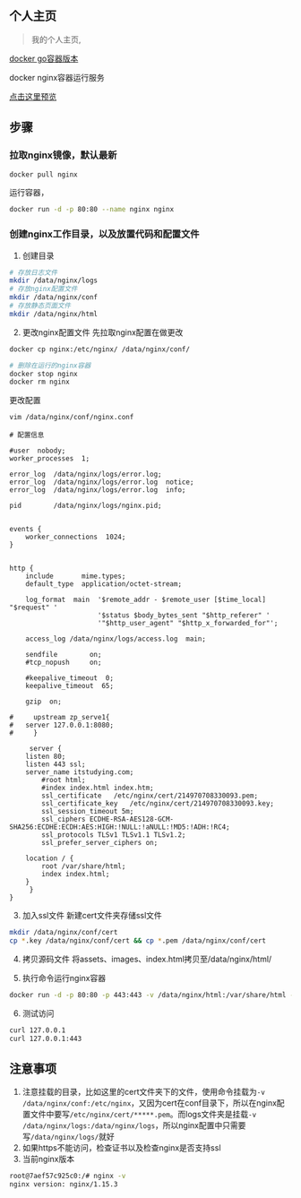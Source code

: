 ## 个人主页
> 我的个人主页,

[docker go容器版本](https://github.com/itstudying/introduce/tree/master)

docker nginx容器运行服务

 [点击这里预览](http://itstudying.com)

## 步骤
### 拉取nginx镜像，默认最新
```bash
docker pull nginx
```
运行容器，
```bash
docker run -d -p 80:80 --name nginx nginx
```

### 创建nginx工作目录，以及放置代码和配置文件
1. 创建目录
```bash
# 存放日志文件
mkdir /data/nginx/logs
# 存放nginx配置文件
mkdir /data/nginx/conf
# 存放静态页面文件
mkdir /data/nginx/html
```

2. 更改nginx配置文件
先拉取nginx配置在做更改
```bash
docker cp nginx:/etc/nginx/ /data/nginx/conf/

# 删除在运行的nginx容器
docker stop nginx
docker rm nginx
```

更改配置
```bash
vim /data/nginx/conf/nginx.conf
```
```
# 配置信息

#user  nobody;
worker_processes  1;

error_log  /data/nginx/logs/error.log;
error_log  /data/nginx/logs/error.log  notice;
error_log  /data/nginx/logs/error.log  info;

pid        /data/nginx/logs/nginx.pid;


events {
    worker_connections  1024;
}


http {
    include       mime.types;
    default_type  application/octet-stream;

    log_format  main  '$remote_addr - $remote_user [$time_local] "$request" '
                      '$status $body_bytes_sent "$http_referer" '
                      '"$http_user_agent" "$http_x_forwarded_for"';

    access_log /data/nginx/logs/access.log  main;

    sendfile        on;
    #tcp_nopush     on;

    #keepalive_timeout  0;
    keepalive_timeout  65;

    gzip  on;

#     upstream zp_serve1{
#	server 127.0.0.1:8080;
#     }

     server {
	listen 80;
	listen 443 ssl;
   	server_name itstudying.com;
    	#root html;
    	#index index.html index.htm;
    	ssl_certificate   /etc/nginx/cert/214970708330093.pem;
    	ssl_certificate_key   /etc/nginx/cert/214970708330093.key;
    	ssl_session_timeout 5m;
    	ssl_ciphers ECDHE-RSA-AES128-GCM-SHA256:ECDHE:ECDH:AES:HIGH:!NULL:!aNULL:!MD5:!ADH:!RC4;
    	ssl_protocols TLSv1 TLSv1.1 TLSv1.2;
    	ssl_prefer_server_ciphers on;

	location / {
		root /var/share/html;
		index index.html;
	}
     }
}

```

3. 加入ssl文件
新建cert文件夹存储ssl文件
```bash
mkdir /data/nginx/conf/cert
cp *.key /data/nginx/conf/cert && cp *.pem /data/nginx/conf/cert
```

4. 拷贝源码文件
将assets、images、index.html拷贝至/data/nginx/html/

5. 执行命令运行nginx容器
```bash
docker run -d -p 80:80 -p 443:443 -v /data/nginx/html:/var/share/html -v /data/nginx/logs:/data/nginx/logs -v /data/nginx/conf:/etc/nginx --name nginx nginx
```

6. 测试访问
```bash
curl 127.0.0.1
curl 127.0.0.1:443
```

## 注意事项
1. 注意挂载的目录，比如这里的cert文件夹下的文件，使用命令挂载为`-v /data/nginx/conf:/etc/nginx`，又因为cert在conf目录下，所以在nginx配置文件中要写`/etc/nginx/cert/*****.pem`。而logs文件夹是挂载`-v /data/nginx/logs:/data/nginx/logs`，所以nginx配置中只需要写`/data/nginx/logs/`就好
2. 如果https不能访问，检查证书以及检查nginx是否支持ssl
3. 当前nginx版本 
```bash
root@7aef57c925c0:/# nginx -v
nginx version: nginx/1.15.3
```
